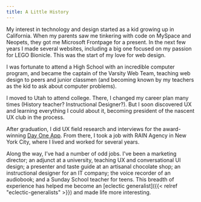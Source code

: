 ```yaml
---
title: A Little History
---
```

My interest in technology and design started as a kid growing up in California. When my parents saw me tinkering with code on MySpace and Neopets, they got me Microsoft Frontpage for a present. In the next few years I made several websites, including a big one focused on my passion for LEGO Bionicle. This was the start of my love for web design.

I was fortunate to attend a High School with an incredible computer program, and became the captain of the Varsity Web Team, teaching web design to peers and junior classmen (and becoming known by my teachers as the kid to ask about computer problems).

I moved to Utah to attend college. There, I changed my career plan many times (History teacher? Instructional Designer?). But I soon discovered UX and learning everything I could about it, becoming president of the nascent UX club in the process.

After graduation, I did UX field research and interviews for the award-winning [Day One App](https://dayoneapp.com/). From there, I took a job with RAIN Agency in New York City, where I lived and worked for several years.

Along the way, I’ve had a number of odd jobs. I've been a marketing director; an adjunct at a university, teaching UX and conversational UI design; a presenter and taste guide at an artisanal chocolate shop; an instructional designer for an IT company; the voice recorder of an audiobook; and a Sunday School teacher for teens. This breadth of experience has helped me become an [eclectic generalist]({{< relref "eclectic-generalists" >}}) and made life more interesting.